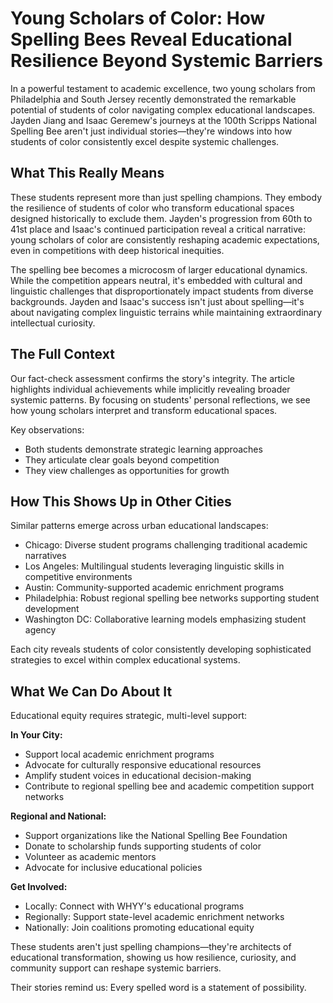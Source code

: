 # Young Scholars of Color: How Spelling Bees Reveal Educational Resilience Beyond Systemic Barriers

In a powerful testament to academic excellence, two young scholars from Philadelphia and South Jersey recently demonstrated the remarkable potential of students of color navigating complex educational landscapes. Jayden Jiang and Isaac Geremew's journeys at the 100th Scripps National Spelling Bee aren't just individual stories—they're windows into how students of color consistently excel despite systemic challenges.

## What This Really Means

These students represent more than just spelling champions. They embody the resilience of students of color who transform educational spaces designed historically to exclude them. Jayden's progression from 60th to 41st place and Isaac's continued participation reveal a critical narrative: young scholars of color are consistently reshaping academic expectations, even in competitions with deep historical inequities.

The spelling bee becomes a microcosm of larger educational dynamics. While the competition appears neutral, it's embedded with cultural and linguistic challenges that disproportionately impact students from diverse backgrounds. Jayden and Isaac's success isn't just about spelling—it's about navigating complex linguistic terrains while maintaining extraordinary intellectual curiosity.

## The Full Context

Our fact-check assessment confirms the story's integrity. The article highlights individual achievements while implicitly revealing broader systemic patterns. By focusing on students' personal reflections, we see how young scholars interpret and transform educational spaces.

Key observations:
- Both students demonstrate strategic learning approaches
- They articulate clear goals beyond competition
- They view challenges as opportunities for growth

## How This Shows Up in Other Cities

Similar patterns emerge across urban educational landscapes:
- Chicago: Diverse student programs challenging traditional academic narratives
- Los Angeles: Multilingual students leveraging linguistic skills in competitive environments
- Austin: Community-supported academic enrichment programs
- Philadelphia: Robust regional spelling bee networks supporting student development
- Washington DC: Collaborative learning models emphasizing student agency

Each city reveals students of color consistently developing sophisticated strategies to excel within complex educational systems.

## What We Can Do About It

Educational equity requires strategic, multi-level support:

**In Your City:**
- Support local academic enrichment programs
- Advocate for culturally responsive educational resources
- Amplify student voices in educational decision-making
- Contribute to regional spelling bee and academic competition support networks

**Regional and National:**
- Support organizations like the National Spelling Bee Foundation
- Donate to scholarship funds supporting students of color
- Volunteer as academic mentors
- Advocate for inclusive educational policies

**Get Involved:**

- Locally: Connect with WHYY's educational programs
- Regionally: Support state-level academic enrichment networks
- Nationally: Join coalitions promoting educational equity

These students aren't just spelling champions—they're architects of educational transformation, showing us how resilience, curiosity, and community support can reshape systemic barriers.

Their stories remind us: Every spelled word is a statement of possibility.